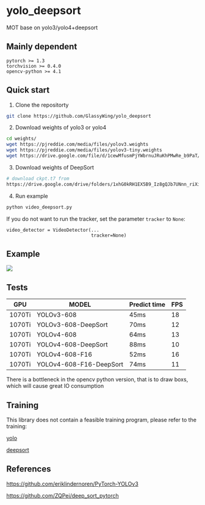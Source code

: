 # yolo_deepsort

MOT base on yolo3/yolo4+deepsort

## Mainly dependent

```
pytorch >= 1.3
torchvision >= 0.4.0
opencv-python >= 4.1
```

## Quick start

1. Clone the repositorty

```sh
git clone https://github.com/GlassyWing/yolo_deepsort
```

2. Download weights of yolo3 or yolo4

```sh
cd weights/
wget https://pjreddie.com/media/files/yolov3.weights
wget https://pjreddie.com/media/files/yolov3-tiny.weights
wget https://drive.google.com/file/d/1cewMfusmPjYWbrnuJRuKhPMwRe_b9PaT/view
```

3. Download weights of DeepSort

```sh
# download ckpt.t7 from
https://drive.google.com/drive/folders/1xhG0kRH1EX5B9_Iz8gQJb7UNnn_riXi6 to this folder
```

4. Run example

```sh
python video_deepsort.py
```
If you do not want to run the tracker, set the parameter `tracker` to `None`:

```
video_detector = VideoDetector(...
                               tracker=None)
```

## Example

<img src="assets/track.gif">

## Tests

| GPU    | MODEL                   | Predict time | FPS |
| ------ | ----------------------- | ------------ | --- |
| 1070Ti | YOLOv3-608              | 45ms         | 18  |
| 1070Ti | YOLOv3-608-DeepSort     | 70ms         | 12  |
| 1070Ti | YOLOv4-608              | 64ms         | 13  |
| 1070Ti | YOLOv4-608-DeepSort     | 88ms         | 10  |
| 1070Ti | YOLOv4-608-F16          | 52ms         | 16  |
| 1070Ti | YOLOv4-608-F16-DeepSort | 74ms         | 11  |

There is a bottleneck in the opencv python version, that is to draw boxs, which will cause great IO consumption

## Training

This library does not contain a feasible training program, please refer to the training:

[yolo](https://github.com/AlexeyAB/darknet)

[deepsort](https://github.com/ZQPei/deep_sort_pytorch)

## References

https://github.com/eriklindernoren/PyTorch-YOLOv3

https://github.com/ZQPei/deep_sort_pytorch
